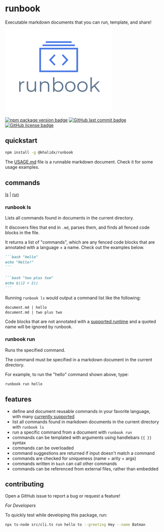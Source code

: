 # runbook

Executable markdown documents that you can run, template, and share!

<img src="https://raw.githubusercontent.com/khalidx/runbook/main/logo.png" alt="Runbook - Executable markdown documents that you can run, template, and share!" width="350px">

[![npm package version badge](https://img.shields.io/npm/v/@khalidx/runbook.svg?style=flat-square)](https://www.npmjs.com/package/@khalidx/runbook)
[![GitHub last commit badge](https://img.shields.io/github/last-commit/khalidx/runbook.svg?style=flat-square)](https://github.com/khalidx/runbook/commits/main)
[![GitHub license badge](https://img.shields.io/github/license/khalidx/runbook.svg?style=flat-square)](https://github.com/khalidx/runbook/blob/main/LICENSE)

## quickstart

```bash "install"
npm install -g @khalidx/runbook
```

The [USAGE.md](./USAGE.md) file is a runnable markdown document. Check it for some usage examples.

## commands

[ls](#runbook-ls) | [run](#runbook-run)

### runbook ls

Lists all commands found in documents in the current directory.

It discovers files that end in `.md`, parses them, and finds
all fenced code blocks in the file.

It returns a list of "commands", which are any fenced code blocks
that are annotated with a language + a name. Check out the
examples below.

````markdown
```bash "hello"
echo "Hello!"
```

```bash "two plus two"
echo $((2 + 2))
```
````

Running `runbook ls` would output a command list like the following:

```text
document.md | hello
document.md | two plus two
```

Code blocks that are not annotated with a [supported runtime](USAGE.md#supported-runtimes) and a quoted name
will be ignored by runbook.

### runbook run

Runs the specified command.

The command must be specified in a markdown document in the current directory.

For example, to run the "hello" command shown above, type:

```bash
runbook run hello
```

## features

- define and document reusable commands in your favorite language, with many [currently supported](USAGE.md#supported-runtimes)
- list all commands found in markdown documents in the current directory with `runbook ls`
- run a specific command from a document with `runbook run`
- commands can be templated with arguments using handlebars `{{ }}` syntax
- commands can be overloaded
- command suggestions are returned if input doesn't match a command
- commands are checked for uniqueness (name + arity + args)
- commands written in `bash` can call other commands
- commands can be referenced from external files, rather than embedded

## contributing

Open a GitHub issue to report a bug or request a feature!

*For Developers*

To quickly test while developing this package, run:

```bash "test"
npx ts-node src/cli.ts run hello to --greeting Hey --name Batman
```
